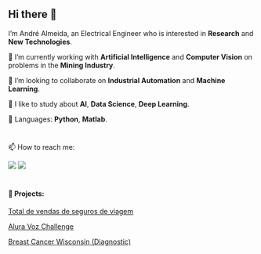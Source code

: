 ## Hi there 👋

I’m André Almeida, an Electrical Engineer who is interested in **Research** and **New Technologies**. 

🔭 I’m currently working with **Artificial Intelligence** and **Computer Vision** on problems in the **Mining Industry**.

👯 I’m looking to collaborate on **Industrial Automation** and **Machine Learning**.

:book: I like to study about **AI**, **Data Science**, **Deep Learning**.

:hammer: Languages: **Python**, **Matlab**.

#

📫 How to reach me:

[![](https://img.shields.io/badge/Linkedin-Andr%C3%A9-blue)](https://www.linkedin.com/in/andre-almdsantos/)
[![](https://img.shields.io/badge/Lattes-Andr%C3%A9-blue)](http://lattes.cnpq.br/0777897683096605)

#

#### 💼 Projects:
[Total de vendas de seguros de viagem](https://github.com/andre-almd/Projeto_Vendas_De_Seguro-Data_Science_Academy)

[Alura Voz Challenge](https://github.com/andre-almd/Alura_Challenge_Data_Science)

[Breast Cancer Wisconsin (Diagnostic)](https://github.com/andre-almd/alura_care)

<!--
**andre-almd/andre-almd** is a ✨ _special_ ✨ repository because its `README.md` (this file) appears on your GitHub profile.

Here are some ideas to get you started:

- 🔭 I’m currently working on ...
- 🌱 I’m currently learning ...
- 👯 I’m looking to collaborate on ...
- 🤔 I’m looking for help with ...
- 💬 Ask me about ...
- 📫 How to reach me: ...
- 😄 Pronouns: ...
- ⚡ Fun fact: ...
-->

